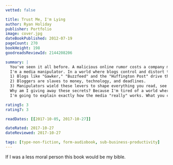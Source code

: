 ```yaml
---
vetted: false

title: Trust Me, I'm Lying
author: Ryan Holiday
publisher: Portfolio
image: cover.jpg
dateBookPublished: 2012-07-19
pageCount: 270
bookHeight: 198
goodreadsReviewId: 2144208206

summary: |
  You've seen it all before. A malicious online rumor costs a company millions. A political sideshow derails the national news cycle and destroys a candidate. Some product or celebrity zooms from total obscurity to viral sensation. What you don't know is that someone is responsible for all this. Usually, someone like me.
  I'm a media manipulator. In a world where blogs control and distort the news, my job is to control blogs—as much as any one person can. In today's culture…
  1) Blogs like "Gawker," "Buzzfeed" and the "Huffington Post" drive the media agenda.
  2) Bloggers are slaves to money, technology, and deadlines.
  3) Manipulators wield these levers to shape everything you read, see and watch—online and off.
  Why am I giving away these secrets? Because I'm tired of a world where blogs take indirect bribes, marketers help write the news, reckless journalists spread lies, and no one is accountable for any of it. I'm pulling back the curtain because I don't want anyone else to get blindsided. 
  I'm going to explain exactly how the media "really" works. What you choose to do with this information is up to you

rating5: 3
rating7: 3

readDates: [[2017-10-05, 2017-10-27]]

dateRated: 2017-10-27
dateReviewed: 2017-10-27

tags: [type-non-fiction, form-audiobook, sub-business-productivity]
---
```


If I was a less moral person this book would be my bible.

